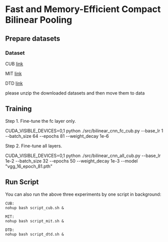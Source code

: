 # Fast and Memory-Efficient Compact Bilinear Pooling
## Prepare datasets
### Dataset
CUB [link](https://www.dropbox.com/s/dsgngcy3fmamgm7/cub200.tar.gz?dl=0)

MIT [link](https://www.dropbox.com/s/n6ymftqk8alihpu/mit.tar.gz?dl=0)

DTD [link](https://www.dropbox.com/s/co5lq11axokwkcj/dtd.tar.gz?dl=0)

please unzip the downloaded datasets and then move them to data


## Training

Step 1. Fine-tune the fc layer only.

CUDA_VISIBLE_DEVICES=0,1 python ./src/bilinear_cnn_fc_cub.py --base_lr 1 --batch_size 64 --epochs 81 --weight_decay 1e-6
    
Step 2. Fine-tune all layers.

CUDA_VISIBLE_DEVICES=0,1 python ./src/bilinear_cnn_all_cub.py --base_lr 1e-2 --batch_size 32 --epochs 50 --weight_decay 1e-3 --model "vgg_16_epoch_81.pth"



## Run Script


You can also run the above three experiments by one script in background:

    CUB:
    nohup bash script_cub.sh &

    MIT:
    nohup bash script_mit.sh &

    DTD:
    nohup bash script_dtd.sh &
